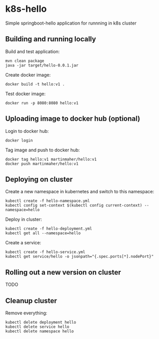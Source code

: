 # k8s-hello
Simple springboot-hello application for runnning in k8s cluster

## Building and running locally

Build and test application:
```
mvn clean package
java -jar target/hello-0.0.1.jar
```

Create docker image:
```
docker build -t hello:v1 .
```

Test docker image:
```
docker run -p 8080:8080 hello:v1
```

## Uploading image to docker hub (optional)

Login to docker hub:
```
docker login
```

Tag image and push to docker hub:
```
docker tag hello:v1 martinmaher/hello:v1
docker push martinmaher/hello:v1
```

## Deploying on cluster

Create a new namespace in kubernetes and switch to this namespace:
```
kubectl create -f hello-namespace.yml
kubectl config set-context $(kubectl config current-context) --namespace=hello
```

Deploy in cluster:
```
kubectl create -f hello-deployment.yml
kubectl get all --namespace=hello
```

Create a service:
```
kubectl create -f hello-service.yml
kubectl get service/hello -o jsonpath="{.spec.ports[*].nodePort}"
```

## Rolling out a new version on cluster

TODO 

## Cleanup cluster

Remove everything:
```
kubectl delete deployment hello
kubectl delete service hello
kubectl delete namespace hello
```
